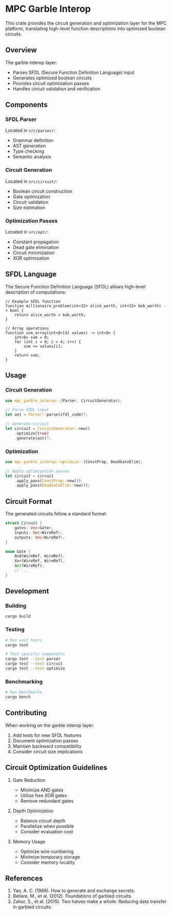 # MPC Garble Interop

This crate provides the circuit generation and optimization layer for the MPC platform, translating high-level function descriptions into optimized boolean circuits.

## Overview

The garble interop layer:
- Parses SFDL (Secure Function Definition Language) input
- Generates optimized boolean circuits
- Provides circuit optimization passes
- Handles circuit validation and verification

## Components

### SFDL Parser

Located in `src/parser/`:
- Grammar definition
- AST generation
- Type checking
- Semantic analysis

### Circuit Generation

Located in `src/circuit/`:
- Boolean circuit construction
- Gate optimization
- Circuit validation
- Size estimation

### Optimization Passes

Located in `src/opt/`:
- Constant propagation
- Dead gate elimination
- Circuit minimization
- XOR optimization

## SFDL Language

The Secure Function Definition Language (SFDL) allows high-level description of computations:

```sfdl
// Example SFDL function
function millionaire_problem(int<32> alice_worth, int<32> bob_worth) -> bool {
    return alice_worth > bob_worth;
}

// Array operations
function sum_array(int<8>[4] values) -> int<8> {
    int<8> sum = 0;
    for (int i = 0; i < 4; i++) {
        sum += values[i];
    }
    return sum;
}
```

## Usage

### Circuit Generation

```rust
use mpc_garble_interop::{Parser, CircuitGenerator};

// Parse SFDL input
let ast = Parser::parse(sfdl_code)?;

// Generate circuit
let circuit = CircuitGenerator::new()
    .optimize(true)
    .generate(ast)?;
```

### Optimization

```rust
use mpc_garble_interop::optimize::{ConstProp, DeadGateElim};

// Apply optimization passes
let circuit = circuit
    .apply_pass(ConstProp::new())
    .apply_pass(DeadGateElim::new());
```

## Circuit Format

The generated circuits follow a standard format:

```rust
struct Circuit {
    gates: Vec<Gate>,
    inputs: Vec<WireRef>,
    outputs: Vec<WireRef>,
}

enum Gate {
    And(WireRef, WireRef),
    Xor(WireRef, WireRef),
    Not(WireRef),
    // ...
}
```

## Development

### Building

```bash
cargo build
```

### Testing

```bash
# Run unit tests
cargo test

# Test specific components
cargo test --test parser
cargo test --test circuit
cargo test --test optimize
```

### Benchmarking

```bash
# Run benchmarks
cargo bench
```

## Contributing

When working on the garble interop layer:

1. Add tests for new SFDL features
2. Document optimization passes
3. Maintain backward compatibility
4. Consider circuit size implications

## Circuit Optimization Guidelines

1. Gate Reduction
   - Minimize AND gates
   - Utilize free XOR gates
   - Remove redundant gates

2. Depth Optimization
   - Balance circuit depth
   - Parallelize when possible
   - Consider evaluation cost

3. Memory Usage
   - Optimize wire numbering
   - Minimize temporary storage
   - Consider memory locality

## References

1. Yao, A. C. (1986). How to generate and exchange secrets.
2. Bellare, M., et al. (2012). Foundations of garbled circuits.
3. Zahur, S., et al. (2015). Two halves make a whole: Reducing data transfer in garbled circuits.
